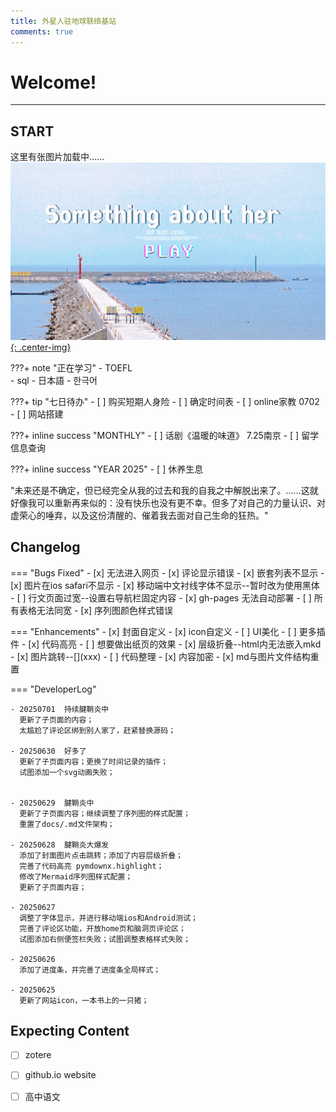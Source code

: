 ```yaml
---
title: 外星人驻地球联络基站
comments: true
---
```


# Welcome! 
---

## START
这里有张图片加载中……
[![](pic/coverfig.jpg){: .center-img}](life/entertain.md/)

???+ note "正在学习"
    - TOEFL   
    - sql
    - 日本語
    - 한극어

???+ tip "七日待办" 
    - [ ] 购买短期人身险 
    - [ ] 确定时间表
    - [ ] online家教 0702
    - [ ] 网站搭建 

???+ inline success "MONTHLY"
    - [ ] 话剧《温暖的味道》 7.25南京
    - [ ] 留学信息查询
    
???+ inline success "YEAR 2025"
    - [ ] 休养生息


"未来还是不确定，但已经完全从我的过去和我的自我之中解脱出来了。……这就好像我可以重新再来似的：没有快乐也没有更不幸。但多了对自己的力量认识、对虚荣心的唾弃，以及这份清醒的、催着我去面对自己生命的狂热。"


## Changelog

=== "Bugs Fixed"
    - [x] 无法进入网页
    - [x] 评论显示错误
    - [x] 嵌套列表不显示
    - [x] 图片在ios safari不显示
    - [x] 移动端中文衬线字体不显示--暂时改为使用黑体
    - [ ] 行文页面过宽--设置右导航栏固定内容
    - [x] gh-pages 无法自动部署
    - [ ] 所有表格无法同宽
    - [x] 序列图颜色样式错误

=== "Enhancements"
    - [x] 封面自定义
    - [x] icon自定义
    - [ ] UI美化
    - [ ] 更多插件
    - [x] 代码高亮
    - [ ] 想要做出纸页的效果
    - [x] 层级折叠--html内无法嵌入mkd
    - [x] 图片跳转--[![]()](xxx\)
    - [ ] 代码整理
    - [x] 内容加密
    - [x] md与图片文件结构重置


=== "DeveloperLog" 

    - 20250701  持续腱鞘炎中
      更新了子页面的内容；  
      太尴尬了评论区绑到别人家了，赶紧替换源码；  

    - 20250630  好多了  
      更新了子页面内容；更换了时间记录的插件；  
      试图添加一个svg动画失败；     
       

    - 20250629  腱鞘炎中      
      更新了子页面内容；继续调整了序列图的样式配置；   
      重置了docs/.md文件架构；
     
    - 20250628  腱鞘炎大爆发    
      添加了封面图片点击跳转；添加了内容层级折叠；  
      完善了代码高亮 pymdownx.highlight；  
      修改了Mermaid序列图样式配置；   
      更新了子页面内容；     
          
    - 20250627  
      调整了字体显示，并进行移动端ios和Android测试； 
      完善了评论区功能，开放home页和脑洞页评论区；  
      试图添加右侧便签栏失败；试图调整表格样式失败；

    - 20250626  
      添加了进度条，并完善了进度条全局样式；  

    - 20250625   
      更新了网站icon，一本书上的一只猪；



       
 

## Expecting Content
- [ ] zotere
- [ ] github.io website
- [ ] 高中语文

